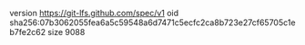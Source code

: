 version https://git-lfs.github.com/spec/v1
oid sha256:07b3062055fea6a5c59548a6d7471c5ecfc2ca8b723e27cf65705c1eb7fe2c62
size 9088
